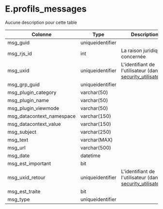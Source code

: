 # E.profils_messages

Aucune description pour cette table

Colonne|Type|Description
---|---|---
msg_guid|uniqueidentifier|
msg_rjs_id|int|La raison juridique concernée 
msg_uxid|uniqueidentifier|L'identifiant de l'utilisateur (dans [security_utilisateurs](generated_security_utilisateurs.md)) 
msg_grp_guid|uniqueidentifier|
msg_plugin_category|varchar(50)|
msg_plugin_name|varchar(50)|
msg_plugin_viewmode|varchar(50)|
msg_datacontext_namespace|varchar(150)|
msg_datacontext_value|varchar(150)|
msg_subject|varchar(250)|
msg_text|varchar(MAX)|
msg_url|varchar(500)|
msg_date|datetime|
msg_est_important|bit|
msg_uxid_retour|uniqueidentifier|L'identifiant de l'utilisateur (dans [security_utilisateurs](generated_security_utilisateurs.md)) 
msg_est_traite|bit|
msg_type|uniqueidentifier|
